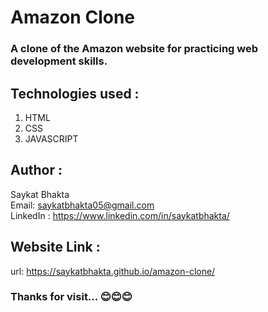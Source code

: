 ﻿# Amazon Clone

### A clone of the Amazon website for practicing web development skills.

## Technologies used :
   1. HTML
   2. CSS
   3. JAVASCRIPT
  
## Author :
   Saykat Bhakta
   <br>
   Email: saykatbhakta05@gmail.com
   <br>
   LinkedIn : https://www.linkedin.com/in/saykatbhakta/

## Website Link :
url: https://saykatbhakta.github.io/amazon-clone/


### Thanks for visit... 😊😊😊
